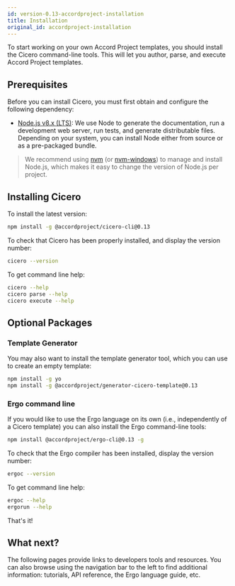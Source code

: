 ```yaml
---
id: version-0.13-accordproject-installation
title: Installation
original_id: accordproject-installation
---
```


To start working on your own Accord Project templates, you should install the Cicero command-line tools. This will let you author, parse, and execute Accord Project templates.

## Prerequisites

Before you can install Cicero, you must first obtain and configure the following dependency:

* [Node.js v8.x (LTS)](http://nodejs.org): We use Node to generate the documentation, run a
  development web server, run tests, and generate distributable files. Depending on your system,
  you can install Node either from source or as a pre-packaged bundle.

>  We recommend using [nvm](https://github.com/creationix/nvm) (or [nvm-windows](https://github.com/coreybutler/nvm-windows)) to manage and install Node.js, which makes it easy to change the version of Node.js per project.

## Installing Cicero

To install the latest version:

```bash
npm install -g @accordproject/cicero-cli@0.13
```

To check that Cicero has been properly installed, and display the version number:
```bash
cicero --version
```

To get command line help:
```bash
cicero --help
cicero parse --help
cicero execute --help
```

## Optional Packages

### Template Generator

You may also want to install the template generator tool, which you can use to create an empty template:

```bash
npm install -g yo 
npm install -g @accordproject/generator-cicero-template@0.13
```

### Ergo command line

If you would like to use the Ergo language on its own (i.e., independently of a Cicero template) you can also install the Ergo command-line tools:

```bash
npm install @accordproject/ergo-cli@0.13 -g
```

To check that the Ergo compiler has been installed, display the version number:
```bash
ergoc --version
```

To get command line help:
```bash
ergoc --help
ergorun --help
```

That's it!

## What next?

The following pages provide links to developers tools and resources. You can also browse using the navigation bar to the left to find additional information: tutorials, API reference, the Ergo language guide, etc.

